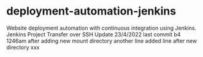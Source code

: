# deployment-automation-jenkins
Website deployment automation with continuous integration using Jenkins. 
Jenkins Project
Transfer over SSH
Update 23/4/2022
last commit b4 1246am
after adding new mount directory
another line added
line after new directory  xxx
